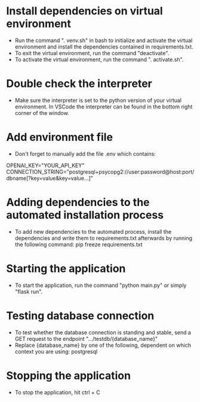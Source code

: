 # Install dependencies on virtual environment
- Run the command ". venv.sh" in bash to initialize and activate the virtual environment and install the dependencies contained in requirements.txt.
- To exit the virtual environment, run the command "deactivate".
- To activate the virtual environment, run the command ". activate.sh".

# Double check the interpreter
- Make sure the interpreter is set to the python version of your virtual environment. In VSCode the interpreter can be found in the bottom right corner of the window.

# Add environment file
- Don't forget to manually add the file .env which contains:

OPENAI_KEY="YOUR_API_KEY"
CONNECTION_STRING="postgresql+psycopg2://user:password@host:port/dbname[?key=value&key=value...]"

# Adding dependencies to the automated installation process
- To add new dependencies to the automated process, install the dependencies and write them to requirements.txt afterwards by running the following command: pip freeze requirements.txt

# Starting the application
- To start the application, run the command "python main.py" or simply "flask run".

# Testing database connection
- To test whether the database connection is standing and stable, send a GET request to the endpoint ".../testdb/{database_name}"
- Replace {database_name} by one of the following, dependent on which context you are using:
    postgresql

# Stopping the application
- To stop the application, hit ctrl + C